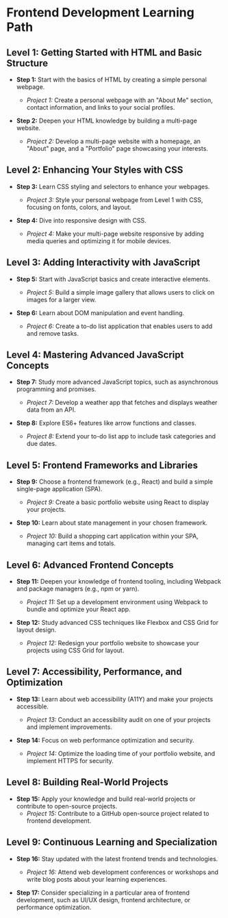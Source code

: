 # Frontend Development Learning Path

## Level 1: Getting Started with HTML and Basic Structure

- **Step 1:** Start with the basics of HTML by creating a simple personal webpage.
  - *Project 1:* Create a personal webpage with an "About Me" section, contact information, and links to your social profiles.

- **Step 2:** Deepen your HTML knowledge by building a multi-page website.
  - *Project 2:* Develop a multi-page website with a homepage, an "About" page, and a "Portfolio" page showcasing your interests.

## Level 2: Enhancing Your Styles with CSS

- **Step 3:** Learn CSS styling and selectors to enhance your webpages.
  - *Project 3:* Style your personal webpage from Level 1 with CSS, focusing on fonts, colors, and layout.

- **Step 4:** Dive into responsive design with CSS.
  - *Project 4:* Make your multi-page website responsive by adding media queries and optimizing it for mobile devices.

## Level 3: Adding Interactivity with JavaScript

- **Step 5:** Start with JavaScript basics and create interactive elements.
  - *Project 5:* Build a simple image gallery that allows users to click on images for a larger view.

- **Step 6:** Learn about DOM manipulation and event handling.
  - *Project 6:* Create a to-do list application that enables users to add and remove tasks.

## Level 4: Mastering Advanced JavaScript Concepts

- **Step 7:** Study more advanced JavaScript topics, such as asynchronous programming and promises.
  - *Project 7:* Develop a weather app that fetches and displays weather data from an API.

- **Step 8:** Explore ES6+ features like arrow functions and classes.
  - *Project 8:* Extend your to-do list app to include task categories and due dates.

## Level 5: Frontend Frameworks and Libraries

- **Step 9:** Choose a frontend framework (e.g., React) and build a simple single-page application (SPA).
  - *Project 9:* Create a basic portfolio website using React to display your projects.

- **Step 10:** Learn about state management in your chosen framework.
  - *Project 10:* Build a shopping cart application within your SPA, managing cart items and totals.

## Level 6: Advanced Frontend Concepts

- **Step 11:** Deepen your knowledge of frontend tooling, including Webpack and package managers (e.g., npm or yarn).
  - *Project 11:* Set up a development environment using Webpack to bundle and optimize your React app.

- **Step 12:** Study advanced CSS techniques like Flexbox and CSS Grid for layout design.
  - *Project 12:* Redesign your portfolio website to showcase your projects using CSS Grid for layout.

## Level 7: Accessibility, Performance, and Optimization

- **Step 13:** Learn about web accessibility (A11Y) and make your projects accessible.
  - *Project 13:* Conduct an accessibility audit on one of your projects and implement improvements.

- **Step 14:** Focus on web performance optimization and security.
  - *Project 14:* Optimize the loading time of your portfolio website, and implement HTTPS for security.

## Level 8: Building Real-World Projects

- **Step 15:** Apply your knowledge and build real-world projects or contribute to open-source projects.
  - *Project 15:* Contribute to a GitHub open-source project related to frontend development.

## Level 9: Continuous Learning and Specialization

- **Step 16:** Stay updated with the latest frontend trends and technologies.
  - *Project 16:* Attend web development conferences or workshops and write blog posts about your learning experiences.

- **Step 17:** Consider specializing in a particular area of frontend development, such as UI/UX design, frontend architecture, or performance optimization.
